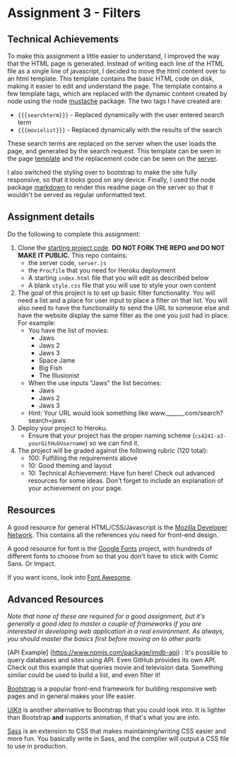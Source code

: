 
Assignment 3 - Filters
===

## Technical Achievements

To make this assignment a little easier to understand, I improved the way that the HTML page is generated. Instead of writing each line of the HTML file as a single line of javascript, I decided to move the html content over to an html template. This template contains the basic HTML code on disk, making it easier to edit and understand the page. The template contains a few template tags, which are replaced with the dynamic content created by node using the node [mustache](https://www.npmjs.com/package/mustache) package. The two tags I have created are: 

- `{{{searchterm}}}` - Replaced dynamically with the user entered search term
- `{{{movielist}}}` - Replaced dynamically with the results of the search

These search terms are replaced on the server when the user loads the page, and generated by the search request. This template can be seen in the page [template](/template.html) and the replacement code can be seen on the [server](/server.js).

I also switched the styling over to bootstrap to make the site fully responsive, so that it looks good on any device. Finally, I used the node package [markdown](https://www.npmjs.com/package/markdown) to render this readme page on the server so that it wouldn't be served as regular unformatted text.

Assignment details
---

Do the following to complete this assignment:

1. Clone the [starting project code](https://github.com/cs4241-16b/A3-Filters). **DO NOT FORK THE REPO and DO NOT MAKE IT PUBLIC.** This repo contains:
    * the server code, `server.js`
    * the `Procfile` that you need for Heroku deployment
    * A starting `index.html` file that you will edit as described below
    * A blank `style.css` file that you will use to style your own content
2. The goal of this project is to set up basic filter functionality. You will need a list and a place for user input to place a filter on that list. You will also need to have the functionality to send the URL to someone else and have the website display the same filter as the one you just had in place. For example:
    * You have the list of movies:
      * Jaws
      * Jaws 2
      * Jaws 3
      * Space Jame
      * Big Fish
      * The Illusionist
    * When the use inputs "Jaws" the list becomes:
      * Jaws
      * Jaws 2
      * Jaws 3
    * Hint: Your URL would look something like www.______.com/search?search=jaws
3. Deploy your project to Heroku.
    * Ensure that your project has the proper naming scheme (`cs4241-a3-yourGitHubUsername`) so we can find it.
4. The project will be graded against the following rubric (120 total):
    * 100: Fulfilling the requirements above
    * 10: Good theming and layout
    * 10: Technical Achievement: Have fun here! Check out advanced resources for some ideas. Don't forget to include an explanation of your achievement on your page.



Resources
---

A good resource for general HTML/CSS/Javascript is the [Mozilla Developer Network](https://developer.mozilla.org/en-US/). This contains all the references you need for front-end design.

A good resource for font is the [Google Fonts](https://fonts.google.com/) project, with hundreds of different fonts to choose from so that you don't have to stick with Comic Sans. Or Impact.

If you want icons, look into [Font Awesome](http://fontawesome.io/).


Advanced Resources
---
*Note that none of these are required for a good assignment, but it's generally a good idea to master a couple of frameworks if you are interested in developing web application in a real environment. As always, you should master the basics first before moving on to other parts*

[API Example] (https://www.npmjs.com/package/imdb-api) : It's possible to query databases and sites using API. Even GitHub provides its own API. Check out this example that queries movie and television data. Something similar could be used to build a list, and even filter it!

[Bootstrap](http://getbootstrap.com/) is a popular front-end framework for building responsive web pages and in general makes your life easier. 

[UIKit](https://getuikit.com/) is another alternative to Bootstrap that you could look into. It is lighter than Bootstrap __and__ supports animation, if that's what you are into. 

[Sass](http://sass-lang.com/) is an extension to CSS that makes maintaining/writing CSS easier and more fun. You basically write in Sass, and the complier will output a CSS file to use in production. 
